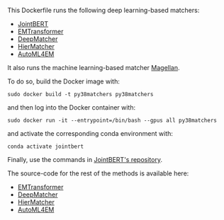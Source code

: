 This Dockerfile runs the following deep learning-based matchers:
* [JointBERT](http://vldb.org/pvldb/vol14/p1913-peeters.pdf)
* [EMTransformer](https://digitalcollection.zhaw.ch/bitstream/11475/19637/1/Entity_Machting_with_Transformers_edbt_2020__Camera_Ready.pdf)
* [DeepMatcher](https://chu-data-lab.github.io/CS8803Fall2018/CS8803-Fall2018-DML-Papers/deepmatcher-space-exploration.pdf)
* [HierMatcher](https://www.ijcai.org/Proceedings/2020/0507.pdf)
* [AutoML4EM](https://iris.unimore.it/retrieve/handle/11380/1247077/355324/p260%20%285%29.pdf)

It also runs the machine learning-based matcher [Magellan]().

To do so, build the Docker image with:

`sudo docker build -t py38matchers py38matchers`

and then log into the Docker container with:

`sudo docker run -it --entrypoint=/bin/bash --gpus all py38matchers`

and activate the corresponding conda environment with:

`conda activate jointbert`

Finally, use the commands in [JointBERT's repository](https://github.com/wbsg-uni-mannheim/jointbert).

The source-code for the rest of the methods is available here:
* [EMTransformer](https://github.com/brunnurs/entity-matching-transformer)
* [DeepMatcher](https://github.com/anhaidgroup/deepmatcher)
* [HierMatcher](https://github.com/casnlu/EntityMatcher)
* [AutoML4EM](https://github.com/softlab-unimore/automl-for-em)
